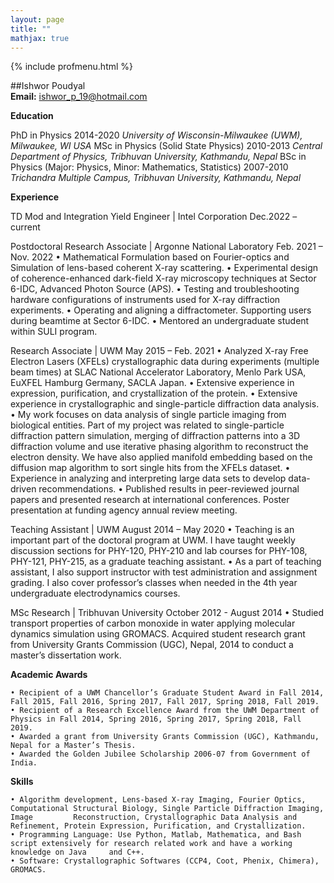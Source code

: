```yaml
---
layout: page
title: ""
mathjax: true
---
```


{% include profmenu.html %}


##Ishwor Poudyal	
**Email:** ishwor_p_19@hotmail.com


**Education**

PhD in Physics                                                                                      	2014-2020
	<em>University of Wisconsin-Milwaukee (UWM), Milwaukee, WI USA</em>
MSc in Physics (Solid State Physics)				   					2010-2013
	<em>Central Department of Physics, Tribhuvan University, Kathmandu, Nepal</em>
BSc in Physics (Major: Physics, Minor: Mathematics, Statistics)	     					2007-2010
	<em>Trichandra Multiple Campus, Tribhuvan University, Kathmandu, Nepal</em>


**Experience**

TD Mod and Integration Yield Engineer | Intel Corporation 	       	 				Dec.2022 –current


Postdoctoral Research Associate | Argonne National Laboratory 	Feb.  2021 – Nov. 2022
    • Mathematical Formulation based on Fourier-optics and Simulation of lens-based coherent X-ray scattering.
    • Experimental design of coherence-enhanced dark-field X-ray microscopy techniques at Sector 6-IDC, Advanced Photon Source (APS).
    • Testing and troubleshooting hardware configurations of instruments used for X-ray diffraction experiments.
    • Operating and aligning a diffractometer. Supporting users during beamtime at Sector 6-IDC.
    • Mentored an undergraduate student within SULI program.



Research Associate | UWM						 				May 2015 – Feb. 2021
    • Analyzed X-ray Free Electron Lasers (XFELs) crystallographic data during experiments (multiple beam times) at SLAC National Accelerator Laboratory, Menlo Park USA, EuXFEL Hamburg Germany, SACLA Japan.
    • Extensive experience in expression, purification, and crystallization of the protein.
    • Extensive experience in crystallographic and single-particle diffraction data analysis.
    • My work focuses on data analysis of single particle imaging from biological entities. Part of my project was related to single-particle diffraction pattern simulation, merging of diffraction patterns into a 3D diffraction volume and use iterative phasing algorithm to reconstruct the electron density. We have also applied manifold embedding based on the diffusion map algorithm to sort single hits from the XFELs dataset.
    • Experience in analyzing and interpreting large data sets to develop data-driven recommendations. 
    • Published results in peer-reviewed journal papers and presented research at international conferences. Poster presentation at funding agency annual review meeting.


Teaching Assistant | UWM						           		 	August 2014 – May 2020
    • Teaching is an important part of the doctoral program at UWM. I have taught weekly discussion sections for PHY-120, PHY-210 and lab courses for PHY-108, PHY-121, PHY-215, as a graduate teaching assistant. 
    • As a part of teaching assistant, I also support instructor with test administration and assignment grading.  I also cover professor’s classes when needed in the 4th year undergraduate electrodynamics courses.


MSc Research | Tribhuvan University 				       					October 2012 - August 2014
    • Studied transport properties of carbon monoxide in water applying molecular dynamics simulation using GROMACS. Acquired student research grant from University Grants Commission (UGC), Nepal, 2014 to conduct a master’s dissertation work. 


**Academic Awards**

    • Recipient of a UWM Chancellor’s Graduate Student Award in Fall 2014, Fall 2015, Fall 2016, Spring 2017, Fall 2017, Spring 2018, Fall 2019.
    • Recipient of a Research Excellence Award from the UWM Department of Physics in Fall 2014, Spring 2016, Spring 2017, Spring 2018, Fall 2019.
    • Awarded a grant from University Grants Commission (UGC), Kathmandu, Nepal for a Master’s Thesis.
    • Awarded the Golden Jubilee Scholarship 2006-07 from Government of India.


**Skills**

    • Algorithm development, Lens-based X-ray Imaging, Fourier Optics, Computational Structural Biology, Single Particle Diffraction Imaging, Image 		Reconstruction, Crystallographic Data Analysis and Refinement, Protein Expression, Purification, and Crystallization.
    • Programming Language: Use Python, Matlab, Mathematica, and Bash script extensively for research related work and have a working knowledge on Java 	and C++.
    • Software: Crystallographic Softwares (CCP4, Coot, Phenix, Chimera), GROMACS.



